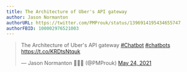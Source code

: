 ```yaml
---
title: The Architecture of Uber's API gateway
author: Jason Normanton 
authorURL: https://twitter.com/PMProuk/status/1396914195434655747
authorFBID: 100002976521003
---
```


<blockquote class="twitter-tweet"><p lang="en" dir="ltr">The Architecture of Uber&#39;s API gateway <a href="https://twitter.com/hashtag/Chatbot?src=hash&amp;ref_src=twsrc%5Etfw">#Chatbot</a> <a href="https://twitter.com/hashtag/chatbots?src=hash&amp;ref_src=twsrc%5Etfw">#chatbots</a> <a href="https://t.co/KRDtsNtquk">https://t.co/KRDtsNtquk</a></p>&mdash; Jason Normanton 🤍💙💛 (@PMProuk) <a href="https://twitter.com/PMProuk/status/1396914195434655747?ref_src=twsrc%5Etfw">May 24, 2021</a></blockquote> <script async src="https://platform.twitter.com/widgets.js" charset="utf-8"></script>
